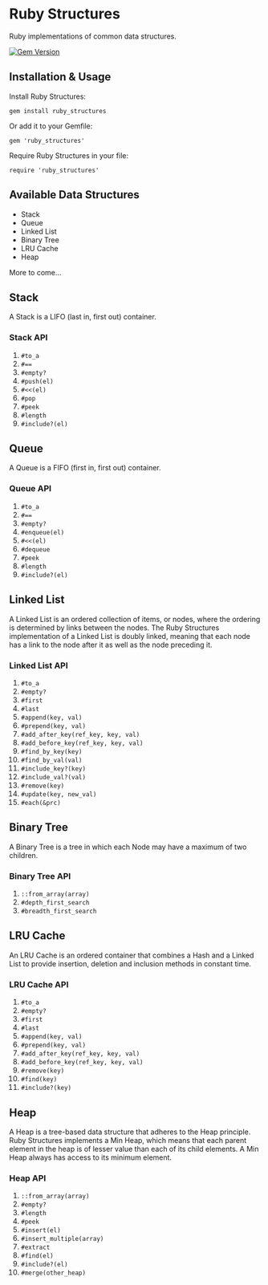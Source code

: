 # Ruby Structures

Ruby implementations of common data structures.

[![Gem Version](https://badge.fury.io/rb/ruby_structures.svg)](https://badge.fury.io/rb/ruby_structures)

## Installation & Usage

Install Ruby Structures:
```
gem install ruby_structures
```
Or add it to your Gemfile:
```
gem 'ruby_structures'
```
Require Ruby Structures in your file:
```
require 'ruby_structures'
```

## Available Data Structures

* Stack
* Queue
* Linked List
* Binary Tree
* LRU Cache
* Heap

More to come...

## Stack

A Stack is a LIFO (last in, first out) container.

### Stack API

1. `#to_a`
1. `#==`
1. `#empty?`
1. `#push(el)`
1. `#<<(el)`
1. `#pop`
1. `#peek`
1. `#length`
1. `#include?(el)`

## Queue

A Queue is a FIFO (first in, first out) container.

### Queue API

1. `#to_a`
1. `#==`
1. `#empty?`
1. `#enqueue(el)`
1. `#<<(el)`
1. `#dequeue`
1. `#peek`
1. `#length`
1. `#include?(el)`

## Linked List

A Linked List is an ordered collection of items, or nodes, where the ordering is determined by links between the nodes. The Ruby Structures implementation of a Linked List is doubly linked, meaning that each node has a link to the node after it as well as the node preceding it.

### Linked List API

1. `#to_a`
1. `#empty?`
1. `#first`
1. `#last`
1. `#append(key, val)`
1. `#prepend(key, val)`
1. `#add_after_key(ref_key, key, val)`
1. `#add_before_key(ref_key, key, val)`
1. `#find_by_key(key)`
1. `#find_by_val(val)`
1. `#include_key?(key)`
1. `#include_val?(val)`
1. `#remove(key)`
1. `#update(key, new_val)`
1. `#each(&prc)`

## Binary Tree

A Binary Tree is a tree in which each Node may have a maximum of two children.

### Binary Tree API

1. `::from_array(array)`
1. `#depth_first_search`
1. `#breadth_first_search`

## LRU Cache

An LRU Cache is an ordered container that combines a Hash and a Linked List to provide insertion, deletion and inclusion methods in constant time.

### LRU Cache API

1. `#to_a`
1. `#empty?`
1. `#first`
1. `#last`
1. `#append(key, val)`
1. `#prepend(key, val)`
1. `#add_after_key(ref_key, key, val)`
1. `#add_before_key(ref_key, key, val)`
1. `#remove(key)`
1. `#find(key)`
1. `#include?(key)`

## Heap

A Heap is a tree-based data structure that adheres to the Heap principle. Ruby Structures implements a Min Heap, which means that each parent element in the heap is of lesser value than each of its child elements. A Min Heap always has access to its minimum element.

### Heap API

1. `::from_array(array)`
1. `#empty?`
1. `#length`
1. `#peek`
1. `#insert(el)`
1. `#insert_multiple(array)`
1. `#extract`
1. `#find(el)`
1. `#include?(el)`
1. `#merge(other_heap)`
